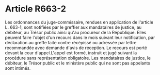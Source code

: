 # Article R663-2

Les ordonnances du juge-commissaire, rendues en application de l'article L. 663-1, sont notifiées par le greffier aux mandataires de justice, au débiteur, au Trésor public ainsi qu'au procureur de la République. Elles peuvent faire l'objet d'un recours dans le mois suivant leur notification, par déclaration au greffe faite contre récépissé ou adressée par lettre recommandée avec demande d'avis de réception. Le recours est porté devant la cour d'appel.L'appel est formé, instruit et jugé suivant la procédure sans représentation obligatoire. Les mandataires de justice, le débiteur, le Trésor public et le ministère public qui ne sont pas appelants sont intimés.
